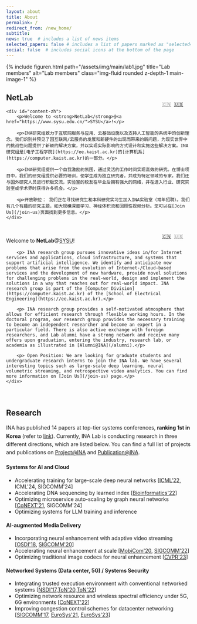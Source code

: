```yaml
---
layout: about
title: About
permalink: /
redirect_from: /new_home/
subtitle: 
news: true  # includes a list of news items
selected_papers: false # includes a list of papers marked as "selected={true}"
social: false  # includes social icons at the bottom of the page
---
```

<style>
    p {
        line-height: 1.6em;
    }
</style>

<div class="row justify-content-sm-center">
    <div class="col-md mt-3 col-md-12">
        {% include figuren.html path="/assets/img/main/lab1.jpg" title="Lab members" alt="Lab members" class="img-fluid rounded z-depth-1 main-image-1" %}
        <div class="caption">
        </div>
    </div>
</div>

<div class="mt-0 mb-0 pt-0 pl-0 pr-0 pb-0" style="background:var(--global-bg-color); position: relative;" id="prof-word-zh">
    <div style="position: absolute; top: 1.5em; right: 1.5em;">
        <a href="javascript:switchTo('zh')" style="opacity: 50%">🇨🇳</a>&nbsp;
        <a href="javascript:switchTo('en')">🇺🇸</a>
    </div>
    <h2><strong>NetLab</strong></h2>
    
    <div id="content-zh">
        <p>Welcome to <strong>NetLab</strong>@<a href="https://www.sysu.edu.cn/">SYSU</a>!</p>

        <p>INA研究组致力于互联网服务与应用、云基础设施以及支持人工智能的系统中的创新理念。我们识别并预见了因互联网/云服务的发展和新硬件的出现而带来的新问题，为现实世界中的挑战性问题提供了新颖的解决方案，并以实现实际影响的方式设计和实施这些解决方案。INA研究组是[电子工程学院](https://ee.kaist.ac.kr)的[计算机系](https://computer.kaist.ac.kr)的一部分。</p>
    
        <p>INA研究组提供一个自我激励的氛围，通过灵活的工作时间实现高效的研究。在博士项目中，我们的研究组提供必要的培训，使学生成为独立研究者，并成为特定领域的专家。我们还与国外研究人员进行积极交流，实验室的校友在毕业后拥有强大的网络，并在进入行业、研究实验室或学术界时获得许多机会。</p>
    
        <p>开放职位： 我们正在寻找研究生和本科研究实习生加入INA实验室（常年招聘）。我们有几个有趣的研究主题，如大规模深度学习、神经体积流和回顾性视频分析。您可以在[Join Us](/join-us)页面找到更多信息。</p>
    </div>
</div>

<div class="mt-0 mb-0 pt-0 pl-0 pr-0 pb-0" style="background:var(--global-code-bg-color); position: relative;" id="prof-word-en">
    <div style="position: absolute; top: 1.5em; right: 1.5em;">
        <a href="javascript:switchTo('zh')">🇨🇳</a>&nbsp;
        <a href="javascript:switchTo('en')" style="opacity: 50%">🇺🇸</a>
    </div>
    &nbsp;
    <div id="content-en">
        <p>Welcome to <strong>NetLab</strong>@<a href="https://www.sysu.edu.cn/">SYSU</a>!</p>
    
        <p> INA research group pursues innovative ideas in/for Internet services and applications, cloud infrastructure, and systems that support artificial intelligence. We identify and anticipate new problems that arise from the evolution of Internet-/Cloud-based services and the development of new hardware, provide novel solutions for challenging problems in the real-world, design and implement the solutions in a way that reaches out for real-world impact. INA research group is part of the [Computer Division](https://computer.kaist.ac.kr) of the [School of Electrical Engineering](https://ee.kaist.ac.kr).</p>

        <p> INA research group provides a self-motivated atmosphere that allows for efficient research through flexible working hours. In the doctoral program, our research group provides the necessary training to become an independent researcher and become an expert in a particular field. There is also active exchange with foreign researchers, and Lab alumni have a strong network and receive many offers upon graduation, entering the industry, research lab, or academia as illustrated in [Alumni@INA](/alumni).</p>

        <p> Open Position: We are looking for graduate students and undergraduate research interns to join the INA lab. We have several interesting topics such as large-scale deep learning, neural volumetric streaming, and retrospective video analytics. You can find more information on [Join Us](/join-us) page.</p>
    </div>
</div>

<script>
    function isChinese() {
        return (window.navigator.userLanguage || window.navigator.language || '').startsWith('zh');
    }
    function switchTo(lang) {
        if (lang === 'zh') {
            document.getElementById('prof-word-zh').style.display = 'block';
            document.getElementById('prof-word-en').style.display = 'none';
        } else {
            document.getElementById('prof-word-en').style.display = 'block';
            document.getElementById('prof-word-zh').style.display = 'none';
        }
    }

    if (isChinese()) {
        switchTo('zh');
    } else {
        switchTo('en');
    }
</script>

&nbsp;
&nbsp;
## **Research**

INA has published 14 papers at top-tier systems conferences, **ranking 1st in Korea** (refer to [link](https://csrankings.org/#/index?comm&kr)).
Currently, INA Lab is conducting research in three different directions, which are listed below. You can find a full list of projects and publications on [Project@INA](/projects) and [Publication@INA](/publications).

#### _<i class="fa fa-robot mr-2 mt-3"></i>_  **Systems for AI and Cloud**
- Accelerating training for large-scale deep neural networks [[ICML'22](/projects/tspipe), ICML'24, SIGCOMM'24]
- Accelerating DNA sequencing by learned index [[Bioinformatics'22](/projects/bwa-meme)]
- Optimizing microservice auto-scaling by graph neural networks [[CoNEXT'21](/projects/graf), SIGCOMM'24]
- Optimizing systems for LLM training and inference

#### _<i class="fa fa-photo-video mr-2"></i>_ **AI-augmented Media Delivery**
<!-- - Improving video streaming quality by neural super-resolution -->
- Incorporating neural enhancement with adaptive video streaming [[OSDI'18](/projects/nas), [SIGCOMM'20](/projects/livenas)]
- Accelerating neural enhancement at scale [[MobiCom'20](/projects/nemo/), [SIGCOMM'22](/projects/neuroscaler)]
- Optimizing traditional image codecs for neural enhancement [[CVPR'23](/projects/accelir)]

#### _<i class="fa fa-cloud mr-2"></i>_  **Networked Systems (Data center, 5G) / Systems Security**
- Integrating trusted execution environment with conventional networked systems [[NSDI'17,ToN'20,ToN'22](/projects/sgx)]
- Optimizing network resource and wireless spectral efficiency under 5G, 6G environments [[CoNEXT'22](/projects/outran)]
- Improving congestion control schemes for datacenter networking [[SIGCOMM'17](/projects/expresspass), [EuroSys'21](/projects/tlt), [EuroSys'23](/projects/flexpass)]

&nbsp;
&nbsp;
&nbsp;
